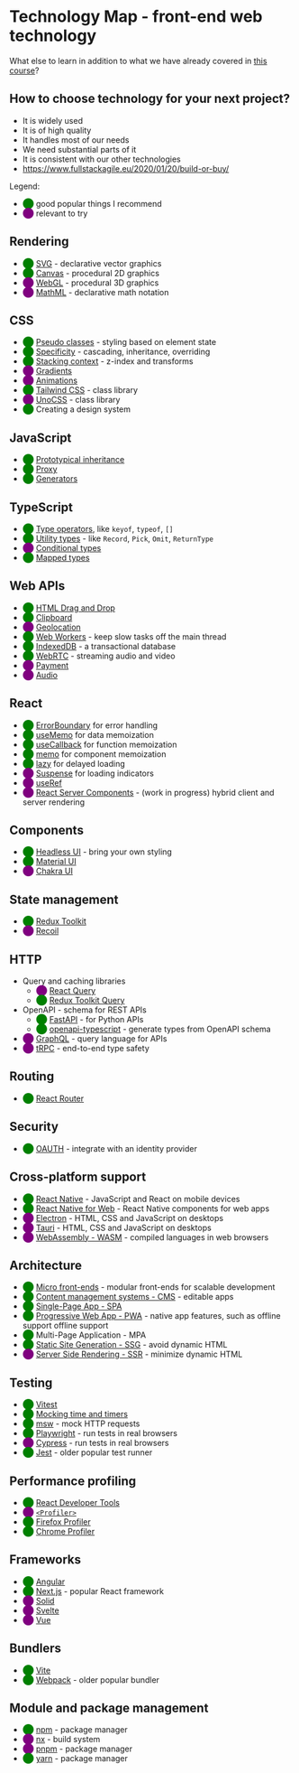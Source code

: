 # Technology Map - front-end web technology

What else to learn in addition to what we have already covered in [this course](../README.md)?

## How to choose technology for your next project?

- It is widely used
- It is of high quality
- It handles most of our needs
- We need substantial parts of it
- It is consistent with our other technologies
- https://www.fullstackagile.eu/2020/01/20/build-or-buy/

Legend:

- <span style="color:green">⬤</span> good popular things I recommend
- <span style="color:purple">⬤</span> relevant to try

## Rendering

- <span style="color:green">⬤</span> [SVG](https://developer.mozilla.org/en-US/docs/Web/SVG) - declarative vector graphics
- <span style="color:green">⬤</span> [Canvas](https://developer.mozilla.org/en-US/docs/Web/API/Canvas_API) - procedural 2D graphics
- <span style="color:purple">⬤</span> [WebGL](https://developer.mozilla.org/en-US/docs/Web/API/WebGL_API) - procedural 3D graphics
- <span style="color:purple">⬤</span> [MathML](https://developer.mozilla.org/en-US/docs/Web/MathML) - declarative math notation

## CSS

- <span style="color:green">⬤</span> [Pseudo classes](https://developer.mozilla.org/en-US/docs/Web/CSS/Pseudo-classes) - styling based on element state
- <span style="color:green">⬤</span> [Specificity](https://developer.mozilla.org/en-US/docs/Learn/CSS/Building_blocks/Cascade_and_inheritance) - cascading, inheritance, overriding
- <span style="color:green">⬤</span> [Stacking context](https://developer.mozilla.org/en-US/docs/Web/CSS/CSS_Positioning/Understanding_z_index/The_stacking_context) - z-index and transforms
- <span style="color:purple">⬤</span> [Gradients](https://developer.mozilla.org/en-US/docs/Web/CSS/CSS_Images/Using_CSS_gradients)
- <span style="color:purple">⬤</span> [Animations](https://developer.mozilla.org/en-US/docs/Web/CSS/CSS_Animations/Using_CSS_animations)
- <span style="color:green">⬤</span> [Tailwind CSS](https://tailwindcss.com/) - class library
- <span style="color:purple">⬤</span> [UnoCSS](https://unocss.dev/) - class library
- <span style="color:green">⬤</span> Creating a design system

## JavaScript

- <span style="color:green">⬤</span> [Prototypical inheritance](https://developer.mozilla.org/en-US/docs/Web/JavaScript/Inheritance_and_the_prototype_chain)
- <span style="color:green">⬤</span> [Proxy](https://developer.mozilla.org/en-US/docs/Web/JavaScript/Reference/Global_Objects/Proxy)
- <span style="color:green">⬤</span> [Generators](https://developer.mozilla.org/en-US/docs/Web/JavaScript/Reference/Statements/function*)

## TypeScript

- <span style="color:green">⬤</span> [Type operators](https://www.typescriptlang.org/docs/handbook/2/types-from-types.html), like `keyof`, `typeof`, `[]`
- <span style="color:green">⬤</span> [Utility types](https://www.typescriptlang.org/docs/handbook/utility-types.html) - like `Record`, `Pick`, `Omit`, `ReturnType`
- <span style="color:purple">⬤</span> [Conditional types](https://www.typescriptlang.org/docs/handbook/2/conditional-types.html)
- <span style="color:green">⬤</span> [Mapped types](https://www.typescriptlang.org/docs/handbook/2/mapped-types.html)

## Web APIs

- <span style="color:green">⬤</span> [HTML Drag and Drop](https://developer.mozilla.org/en-US/docs/Web/API/HTML_Drag_and_Drop_API)
- <span style="color:green">⬤</span> [Clipboard](https://developer.mozilla.org/en-US/docs/Web/API/Clipboard_API)
- <span style="color:purple">⬤</span> [Geolocation](https://developer.mozilla.org/en-US/docs/Web/API/Geolocation_API)
- <span style="color:green">⬤</span> [Web Workers](https://developer.mozilla.org/en-US/docs/Web/API/Web_Workers_API) - keep slow tasks off the main thread
- <span style="color:green">⬤</span> [IndexedDB](https://developer.mozilla.org/en-US/docs/Web/API/IndexedDB_API) - a transactional database
- <span style="color:green">⬤</span> [WebRTC](https://developer.mozilla.org/en-US/docs/Web/API/WebRTC_API) - streaming audio and video
- <span style="color:purple">⬤</span> [Payment](https://developer.mozilla.org/en-US/docs/Web/API/Payment_Request_API)
- <span style="color:purple">⬤</span> [Audio](https://developer.mozilla.org/en-US/docs/Web/API/Web_Audio_API)

## React

- <span style="color:green">⬤</span> [ErrorBoundary](https://github.com/bvaughn/react-error-boundary) for error handling
- <span style="color:green">⬤</span> [useMemo](https://react.dev/reference/react/useMemo) for data memoization
- <span style="color:green">⬤</span> [useCallback](https://react.dev/reference/react/useCallback) for function memoization
- <span style="color:green">⬤</span> [memo](https://react.dev/reference/react/memo) for component memoization
- <span style="color:green">⬤</span> [lazy](https://react.dev/reference/react/lazy) for delayed loading
- <span style="color:purple">⬤</span> [Suspense](https://react.dev/reference/react/Suspense) for loading indicators
- <span style="color:purple">⬤</span> [useRef](https://react.dev/reference/react/useRef)
- <span style="color:purple">⬤</span> [React Server Components](https://github.com/reactjs/rfcs/blob/main/text/0188-server-components.md) - (work in progress) hybrid client and server rendering

## Components

- <span style="color:green">⬤</span> [Headless UI](https://headlessui.com/) - bring your own styling
- <span style="color:green">⬤</span> [Material UI](https://mui.com/)
- <span style="color:purple">⬤</span> [Chakra UI](https://chakra-ui.com/)

## State management

- <span style="color:green">⬤</span> [Redux Toolkit](https://redux-toolkit.js.org/)
- <span style="color:purple">⬤</span> [Recoil](https://recoiljs.org/)

## HTTP

- Query and caching libraries
  - <span style="color:purple">⬤</span> [React Query](https://tanstack.com/query/)
  - <span style="color:green">⬤</span> [Redux Toolkit Query](https://redux-toolkit.js.org/rtk-query/overview)
- OpenAPI - schema for REST APIs
  - <span style="color:green">⬤</span> [FastAPI](https://fastapi.tiangolo.com/) - for Python APIs
  - <span style="color:green">⬤</span> [openapi-typescript](https://github.com/drwpow/openapi-typescript) - generate types from OpenAPI schema
- <span style="color:purple">⬤</span> [GraphQL](https://graphql.org/) - query language for APIs
- <span style="color:purple">⬤</span> [tRPC](https://trpc.io/) - end-to-end type safety

## Routing

- <span style="color:green">⬤</span> [React Router](https://reactrouter.com/)

## Security

- <span style="color:green">⬤</span> [OAUTH](https://aaronparecki.com/oauth-2-simplified/) - integrate with an identity provider

## Cross-platform support

- <span style="color:green">⬤</span> [React Native](https://reactnative.dev/) - JavaScript and React on mobile devices
- <span style="color:green">⬤</span> [React Native for Web](https://necolas.github.io/react-native-web/) - React Native components for web apps
- <span style="color:purple">⬤</span> [Electron](https://www.electronjs.org/) - HTML, CSS and JavaScript on desktops
- <span style="color:purple">⬤</span> [Tauri](https://tauri.app/) - HTML, CSS and JavaScript on desktops
- <span style="color:purple">⬤</span> [WebAssembly - WASM](https://developer.mozilla.org/en-US/docs/WebAssembly) - compiled languages in web browsers

## Architecture

- <span style="color:green">⬤</span> [Micro front-ends](https://martinfowler.com/articles/micro-frontends.html) - modular front-ends for scalable development
- <span style="color:green">⬤</span> [Content management systems - CMS](https://en.wikipedia.org/wiki/Content_management_system) - editable apps
- <span style="color:green">⬤</span> [Single-Page App - SPA](https://en.wikipedia.org/wiki/Single-page_application)
- <span style="color:green">⬤</span> [Progressive Web App - PWA](https://developer.mozilla.org/en-US/docs/Web/Progressive_web_apps) - native app features, such as offline support offline support
- <span style="color:green">⬤</span> Multi-Page Application - MPA
- <span style="color:green">⬤</span> [Static Site Generation - SSG](https://developer.mozilla.org/en-US/docs/Learn/Tools_and_testing/Client-side_JavaScript_frameworks/Introduction#static_site_generators) - avoid dynamic HTML
- <span style="color:purple">⬤</span> [Server Side Rendering - SSR](https://developer.mozilla.org/en-US/docs/Learn/Tools_and_testing/Client-side_JavaScript_frameworks/Introduction#server-side_rendering) - minimize dynamic HTML

## Testing

- <span style="color:green">⬤</span> [Vitest](https://vitest.dev/)
- <span style="color:green">⬤</span> [Mocking time and timers](https://vitest.dev/guide/mocking.html)
- <span style="color:green">⬤</span> [msw](https://mswjs.io/) - mock HTTP requests
- <span style="color:green">⬤</span> [Playwright](https://playwright.dev/) - run tests in real browsers
- <span style="color:purple">⬤</span> [Cypress](https://www.cypress.io/) - run tests in real browsers
- <span style="color:green">⬤</span> [Jest](https://jestjs.io/) - older popular test runner

## Performance profiling

- <span style="color:green">⬤</span> [React Developer Tools](https://chrome.google.com/webstore/detail/react-developer-tools/fmkadmapgofadopljbjfkapdkoienihi?hl=en)
- <span style="color:purple">⬤</span> [`<Profiler>`](https://react.dev/reference/react/Profiler)
- <span style="color:green">⬤</span> [Firefox Profiler](https://profiler.firefox.com/docs/#/)
- <span style="color:green">⬤</span> [Chrome Profiler](https://developer.chrome.com/docs/devtools/performance/)

## Frameworks

- <span style="color:green">⬤</span> [Angular](https://angular.io/)
- <span style="color:green">⬤</span> [Next.js](https://nextjs.org/) - popular React framework
- <span style="color:purple">⬤</span> [Solid](https://www.solidjs.com/)
- <span style="color:purple">⬤</span> [Svelte](https://svelte.dev/)
- <span style="color:purple">⬤</span> [Vue](https://vuejs.org/)

## Bundlers

- <span style="color:green">⬤</span> [Vite](https://vitejs.dev/)
- <span style="color:green">⬤</span> [Webpack](https://webpack.js.org/) - older popular bundler

## Module and package management

- <span style="color:green">⬤</span> [npm](https://docs.npmjs.com/) - package manager
- <span style="color:purple">⬤</span> [nx](https://nx.dev/) - build system
- <span style="color:purple">⬤</span> [pnpm](https://pnpm.io/) - package manager
- <span style="color:green">⬤</span> [yarn](https://yarnpkg.com/) - package manager
